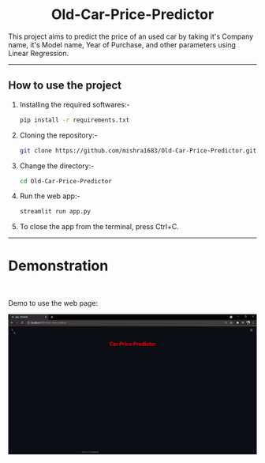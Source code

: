 <h1 align='center'> Old-Car-Price-Predictor </h1>
This project aims to predict the price of an used car by taking it's Company name, it's Model name, Year of Purchase, and other parameters using Linear Regression.

---

<h2> How to use the project </h2>

1. Installing the required softwares:-
    ```bash
    pip install -r requirements.txt
    ```
2. Cloning the repository:- 
    ```bash
    git clone https://github.com/mishra1683/Old-Car-Price-Predictor.git
    ```
3. Change the directory:-
    ```bash
    cd Old-Car-Price-Predictor
    ```
4. Run the web app:-
    ```bash
    streamlit run app.py
    ```
5. To close the app from the terminal, press Ctrl+C.

----
# Demonstration
<br>

Demo to use the web page:
<br>


![](Media/Demo.gif)
